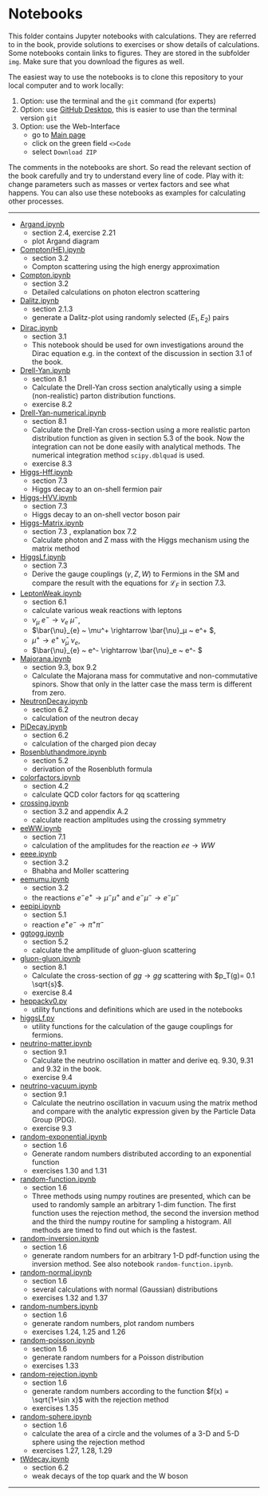 # Notebooks

This folder contains Jupyter notebooks with calculations. 
They are referred to in the book, provide solutions to exercises or 
show details of calculations.
Some notebooks contain links to figures. 
They are stored in the subfolder `img`.
Make sure that you download the figures as well.  

The easiest way to use the notebooks is to clone this repository to your local computer 
and to work locally:
1. Option: use the terminal and the `git` command (for experts)
2. Option: use [GitHub Desktop](https://desktop.github.com), this is easier to use than the terminal version  `git` 
2. Option: use the Web-Interface 
    - go to [Main page](https://github.com/BuchEPP/Buch)
    - click on the green field `<>Code`
    - select `Download ZIP`

The comments in the notebooks are short.  So read the relevant section of the book carefully and try to understand every line of code.  Play with it: change parameters such as masses or vertex factors and see what happens. You can also use these notebooks as examples for calculating other processes.   

----
- [Argand.ipynb](/BuchEPP/Buch/blob/main/Notebooks/Argand.ipynb)
    - section 2.4, exercise 2.21
    - plot Argand diagram
- [Compton(HE).ipynb](/BuchEPP/Buch/blob/main/Notebooks/Compton(HE).ipynb) 
    - section 3.2 
    - Compton scattering using the high energy approximation
- [Compton.ipynb](/BuchEPP/Buch/blob/main/Notebooks/Compton.ipynb) 
    - section 3.2 
    - Detailed calculations on photon electron scattering
- [Dalitz.ipynb](/BuchEPP/Buch/blob/main/Notebooks/Dalitz.ipynb) 
    - section 2.1.3
    - generate a Dalitz-plot using randomly selected $(E_1, E_2)$ pairs
- [Dirac.ipynb](/BuchEPP/Buch/blob/main/Notebooks/Dirac.ipynb)
    - section 3.1 
    - This notebook should be used for own investigations around the Dirac equation e.g. in the context of the discussion in section 3.1 of the book.
- [Drell-Yan.ipynb](/BuchEPP/Buch/blob/main/Notebooks/Drell-Yan.ipynb)
    - section 8.1 
    - Calculate the Drell-Yan cross section analytically using a simple (non-realistic) parton distribution functions. 
    - exercise 8.2
- [Drell-Yan-numerical.ipynb](/BuchEPP/Buch/blob/main/Notebooks/Drell-Yan-numerical.ipynb)
    - section 8.1 
    - Calculate the Drell-Yan cross-section using a more realistic parton distribution function as given in section 5.3 of the book. Now the integration can not be done easily with analytical methods. The numerical integration method `scipy.dblquad` is used. 
    - exercise 8.3
- [Higgs-Hff.ipynb](/BuchEPP/Buch/blob/main/Notebooks/Higgs-Hff.ipynb) 
    - section 7.3 
    - Higgs decay to an on-shell fermion pair
- [Higgs-HVV.ipynb](/BuchEPP/Buch/blob/main/Notebooks/Higgs-HVV.ipynb) 
    - section 7.3 
    - Higgs decay to an on-shell vector boson pair
- [Higgs-Matrix.ipynb](/BuchEPP/Buch/blob/main/Notebooks/Higgs-Matrix.ipynb) 
    - section 7.3 , explanation box 7.2
    - Calculate photon and Z mass with the Higgs mechanism using the matrix method
- [HiggsLf.ipynb](/BuchEPP/Buch/blob/main/Notebooks/HiggsLf.ipynb) 
    - section 7.3 
    - Derive the gauge couplings ($\gamma, Z, W$) to Fermions  in the SM and compare the result with the equations for $\mathcal{L}_F$ in section 7.3.     
- [LeptonWeak.ipynb](/BuchEPP/Buch/blob/main/Notebooks/LeptonWeak.ipynb) 
    - section 6.1 
    - calculate various weak reactions with leptons
    - $\nu_\mu ~ e^-\rightarrow \nu_e ~ \mu^-$,  
    - $\bar{\nu}_{e} ~ \mu^+ \rightarrow \bar{\nu}_μ ~ e^+ $,  
    - $\mu^+\rightarrow e^+ ~\bar{\nu}_\mu ~ \nu_e$,
    - $\bar{\nu}_{e} ~ e^- \rightarrow \bar{\nu}_e ~ e^- $ 
- [Majorana.ipynb](/BuchEPP/Buch/blob/main/Notebooks/Majorana.ipynb) 
    - section 9.3, box 9.2 
    - Calculate the Majorana mass for commutative and non-commutative spinors. Show that only in the latter case the mass term is different from zero. 
- [NeutronDecay.ipynb](/BuchEPP/Buch/blob/main/Notebooks/NeutronDecay.ipynb) 
    - section 6.2 
    - calculation of the neutron decay 
- [PiDecay.ipynb](/BuchEPP/Buch/blob/main/Notebooks/PiDecay.ipynb) 
    - section 6.2 
    - calculation of the charged pion decay 
- [Rosenbluthandmore.ipynb](/BuchEPP/Buch/blob/main/Notebooks/Rosenbluthandmore.ipynb) 
    - section 5.2 
    - derivation of the Rosenbluth formula
- [colorfactors.ipynb](/BuchEPP/Buch/blob/main/Notebooks/colorfactors.ipynb)
    - section 4.2 
    - calculate QCD color factors for qq scattering
- [crossing.ipynb](/BuchEPP/Buch/blob/main/Notebooks/crossing.ipynb)
    - section 3.2 and  appendix A.2
    - calculate reaction amplitudes using the crossing symmetry
- [eeWW.ipynb](/BuchEPP/Buch/blob/main/Notebooks/eeWW.ipynb)  
    - section 7.1 
    - calculation of the amplitudes for the reaction $ee \to WW$
- [eeee.ipynb](/BuchEPP/Buch/blob/main/Notebooks/eeee.ipynb) 
    - section 3.2 
    - Bhabha and Moller scattering
- [eemumu.ipynb](/BuchEPP/Buch/blob/main/Notebooks/eemumu.ipynb) 
    - section 3.2 
    - the reactions $e^- e^+ \to \mu^- \mu^+$ and $e^- \mu^- \to e^- \mu^-$
- [eepipi.ipynb](/BuchEPP/Buch/blob/main/Notebooks/eepipi.ipynb) 
    - section 5.1 
    - reaction $e^+ e^- \to \pi^+ \pi^-$
- [ggtogg.ipynb](/BuchEPP/Buch/blob/main/Notebooks/ggtogg.ipynb) 
    - section 5.2 
    - calculate the ampllitude of gluon-gluon scattering
- [gluon-gluon.ipynb](/BuchEPP/Buch/blob/main/Notebooks/gluon-gluon.ipynb) 
    - section 8.1 
    - Calculate the cross-section of $gg\to gg$ scattering with $p_T(g)= 0.1 \sqrt{s}$.
    - exercise 8.4 
- [heppackv0.py](/BuchEPP/Buch/blob/main/Notebooks/heppackv0.py) 
    - utility functions and definitions which are used in the notebooks 
- [higgsLf.py](/BuchEPP/Buch/blob/main/Notebooks/higgsLf.py) 
    - utility functions for the calculation of the gauge couplings for fermions.     
- [neutrino-matter.ipynb](/BuchEPP/Buch/blob/main/Notebooks/neutrino-matter.ipynb) 
    - section 9.1 
    - Calculate the neutrino oscillation in matter and derive eq. 9.30, 9.31 and 9.32 in the book. 
    - exercise 9.4
- [neutrino-vacuum.ipynb](/BuchEPP/Buch/blob/main/Notebooks/neutrino-vacuum.ipynb) 
    - section 9.1 
    - Calculate the neutrino oscillation in vacuum using the matrix method and compare with the analytic expression given by the Particle Data Group (PDG). 
    - exercise 9.3
- [random-exponential.ipynb](/BuchEPP/Buch/blob/main/Notebooks/random-exponential.ipynb) 
    - section 1.6
    - Generate random numbers distributed according to an exponential function
    - exercises 1.30 and 1.31 
- [random-function.ipynb](/BuchEPP/Buch/blob/main/Notebooks/random-function.ipynb) 
    - section 1.6
    - Three methods using numpy routines are presented, which can be used to randomly sample an arbitrary 1-dim function. The first function uses the rejection method, the second the inversion method and the third the numpy routine for sampling a histogram. All methods are timed to find out which is the fastest. 
- [random-inversion.ipynb](/BuchEPP/Buch/blob/main/Notebooks/random-inversion.ipynb) 
    - section 1.6
    - generate random numbers for an arbitrary 1-D pdf-function using the inversion method. See also notebook `random-function.ipynb`.
- [random-normal.ipynb](/BuchEPP/Buch/blob/main/Notebooks/random-normal.ipynb) 
    - section 1.6
    - several calculations with normal (Gaussian) distributions
    - exercises 1.32 and 1.37 
- [random-numbers.ipynb](/BuchEPP/Buch/blob/main/Notebooks/random-numbers.ipynb) 
    - section 1.6
    - generate random  numbers,  plot random numbers
    - exercises 1.24, 1.25 and 1.26
- [random-poisson.ipynb](/BuchEPP/Buch/blob/main/Notebooks/random-poisson.ipynb) 
    - section 1.6
    - generate random numbers for a Poisson distribution
    - exercises 1.33
- [random-rejection.ipynb](/BuchEPP/Buch/blob/main/Notebooks/random-rejection.ipynb) 
    - section 1.6
    - generate random numbers according to the function $f(x) = \sqrt{1+\sin x}$ with the rejection method
    - exercises 1.35
- [random-sphere.ipynb](/BuchEPP/Buch/blob/main/Notebooks/random-sphere.ipynb) 
    - section 1.6
    - calculate the area of a circle and the volumes of a 3-D and 5-D sphere using the rejection method
    - exercises 1.27, 1.28, 1.29
- [tWdecay.ipynb](/BuchEPP/Buch/blob/main/Notebooks/tWdecay.ipynb) 
    - section 6.2 
    - weak decays of the top quark and the W boson
----
